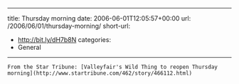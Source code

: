   ---
title: Thursday morning
date: 2006-06-01T12:05:57+00:00
url: /2006/06/01/thursday-morning/
short-url:
  - http://bit.ly/dH7b8N
categories:
  - General

---
<div class='microid-mailto+http:sha1:217ff186394cad13d2e229439321143c60f9c1df'>
  
    From the Star Tribune: [Valleyfair's Wild Thing to reopen Thursday morning](http://www.startribune.com/462/story/466112.html)
  
